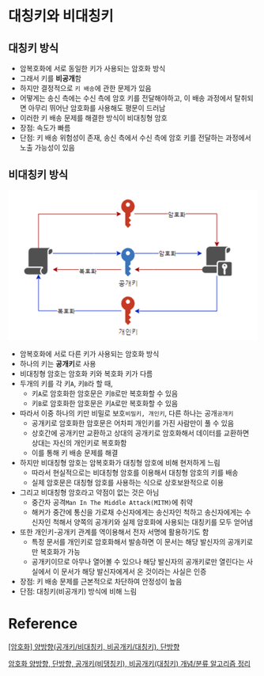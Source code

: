 # 대칭키와 비대칭키
## 대칭키 방식
- 암복호화에 서로 동일한 키가 사용되는 암호화 방식
- 그래서 키를 **비공개**함
- 하지만 결정적으로 `키 배송`에 관한 문제가 있음
- 어떻게는 송신 측에는 수신 측에 암호 키를 전달해야하고, 이 배송 과정에서 탈취되면 아무리 뛰어난 암호화를 사용해도 평문이 드러남
- 이러한 키 배송 문제를 해결한 방식이 비대칭형 암호
- 장점: 속도가 빠름
- 단점: 키 배송 위험성이 존재, 송신 측에서 수신 측에 암호 키를 전달하는 과정에서 노출 가능성이 있음

## 비대칭키 방식
![img.png](img.png)
- 암복호화에 서로 다른 키가 사용되는 암호화 방식
- 하나의 키는 **공개키**로 사용
- 비대칭형 암호는 암호화 키와 복호화 키가 다름
- 두개의 키를 각 키`A`, 키`B`라 할 때,
  - 키`A`로 암호화한 암호문은 키`B`로만 복호화할 수 있음
  - 키`B`로 암호화한 암호문은 키`A`로만 복호화할 수 있음
- 따라서 이중 하나의 키만 비밀로 보호`비밀키, 개인키`, 다른 하나는 공개`공개키`
  - 공개키로 암호화한 암호문은 어차피 개인키를 가진 사람만이 풀 수 있음
  - 상호간에 공개키만 교환하고 상대의 공개키로 암호화해서 데이터를 교환하면 상대는 자신의 개인키로 복호화함
  - 이를 통해 키 배송 문제를 해결
- 하지만 비대칭형 암호는 암복호화가 대칭형 암호에 비해 현저하게 느림
  - 따라서 현실적으로는 비대칭형 암호를 이용해서 대칭형 암호의 키를 배송
  - 실제 암호문은 대칭형 암호를 사용하는 식으로 상호보완적으로 이용
- 그리고 비대칭형 암호라고 약점이 없는 것은 아님
  - 중간자 공격`Man In The Middle Attack(MITM)`에 취약
  - 해커가 중간에 통신을 가로채 수신자에게는 송신자인 척하고 송신자에게는 수신자인 척해서 양쪽의 공개키와 실제 암호화에 사용되는 대칭키를 모두 얻어냄
- 또한 개인키-공개키 관계를 역이용해서 전자 서명에 활용하기도 함
  - 특정 문서를 개인키로 암호화해서 발송하면 이 문서는 해당 발신자의 공개키로만 복호화가 가능
  - 공개키이므로 아무나 열어볼 수 있으나 해당 발신자의 공개키로만 열린다는 사실에서 이 문서가 해당 발신자에게서 온 것이라는 사실은 인증
- 장점: 키 배송 문제를 근본적으로 차단하여 안정성이 높음
- 단점: 대칭키(비공개키) 방식에 비해 느림

# Reference

[[암호화] 양방향(공개키/비대칭키, 비공개키/대칭키), 단방향](https://sudo-minz.tistory.com/181)

[암호화 양방향, 단방향, 공개키(비댕칭키), 비공개키(대칭키) 개념/분류 알고리즘 정리](https://javaplant.tistory.com/26)
